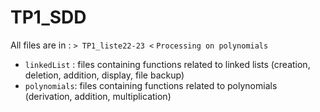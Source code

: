 # TP1_SDD

All files are in : ``> TP1_liste22-23 <``
``Processing on polynomials``

* ``linkedList`` : files containing functions related to linked lists (creation, deletion, addition, display, file backup)
* ``polynomials``: files containing functions related to polynomials (derivation, addition, multiplication)
